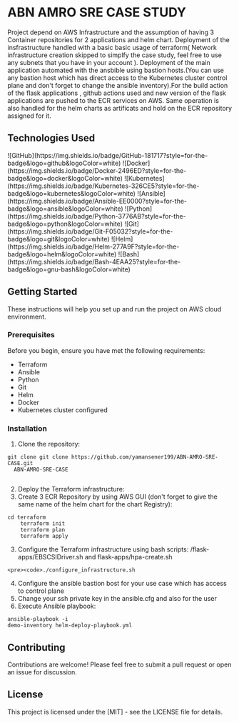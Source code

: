 
<h1>ABN AMRO SRE CASE STUDY</h1>

<p>Project depend on AWS Infrastructure and the assumption of having 3 Container repositories for 2 applications and helm chart. Deployment of the insfrastructure handled with a basic basic usage of terraform( Network infrastructure creation skipped to simplfy the case study, feel free to use any subnets that you have in your account ). Deployment of the main application automated with the ansbible using bastion hosts.(You can use any bastion host which has direct access to the Kubernetes cluster control plane and don't forget to change the ansible inventory).For the build action of the flask applications , github actions used and new version of the flask applications are pushed to the ECR services on AWS. Same operation is also handled for the helm charts as artificats and hold on the ECR repository assigned for it.
</p>

<h2>Technologies Used</h2>
![GitHub](https://img.shields.io/badge/GitHub-181717?style=for-the-badge&logo=github&logoColor=white)
![Docker](https://img.shields.io/badge/Docker-2496ED?style=for-the-badge&logo=docker&logoColor=white)
![Kubernetes](https://img.shields.io/badge/Kubernetes-326CE5?style=for-the-badge&logo=kubernetes&logoColor=white)
![Ansible](https://img.shields.io/badge/Ansible-EE0000?style=for-the-badge&logo=ansible&logoColor=white)
![Python](https://img.shields.io/badge/Python-3776AB?style=for-the-badge&logo=python&logoColor=white)
![Git](https://img.shields.io/badge/Git-F05032?style=for-the-badge&logo=git&logoColor=white)
![Helm](https://img.shields.io/badge/Helm-277A9F?style=for-the-badge&logo=helm&logoColor=white)
![Bash](https://img.shields.io/badge/Bash-4EAA25?style=for-the-badge&logo=gnu-bash&logoColor=white)


<h2>Getting Started</h2>

<p>These instructions will help you set up and run the project on AWS cloud environment.</p>

<h3>Prerequisites</h3>

<p>Before you begin, ensure you have met the following requirements:</p>

  <ul>
        <li>Terraform</li>
        <li>Ansible</li>
        <li>Python</li>
        <li>Git</li>
        <li>Helm</li>
        <li>Docker</li>
        <li>Kubernetes cluster configured</li>
  </ul>

<h3>Installation</h3>

  <ol>
        <li>Clone the repository:</li>

  </ol>

  <pre><code>git clone git clone https://github.com/yamansener199/ABN-AMRO-SRE-CASE.git
  ABN-AMRO-SRE-CASE
  </code></pre>

  <ol start="2">
        <li>Deploy the Terraform infrastructure:</li>
        <li>Create 3 ECR Repository by using AWS GUI (don't forget to give the same name of the helm chart for the chart Registry):</li>
  </ol>

  <pre><code>cd terraform
    terraform init
    terraform plan
    terraform apply
</code></pre>

  <ol start="3">
        <li>Configure the Terraform infrastructure using bash scripts: /flask-apps/EBSCSIDriver.sh and flask-apps/hpa-create.sh</li>
  </ol>

    <pre><code>./configure_infrastructure.sh
</code></pre>
    <ol start="4">
        <li>Configure the ansible bastion bost for your use case which has access to control plane</li>
        <li>Change your ssh private key in the ansible.cfg and also for the user</li>
        <li>Execute Ansible playbook:</li>
    </ol>
    <pre><code>ansible-playbook -i demo-inventory helm-deploy-playbook.yml
</code></pre>

<h2>Contributing</h2>

  <p>Contributions are welcome! Please feel free to submit a pull request or open an issue for discussion.</p>

  <h2>License</h2>
  <p>This project is licensed under the [MIT] - see the LICENSE file for details.</p>
